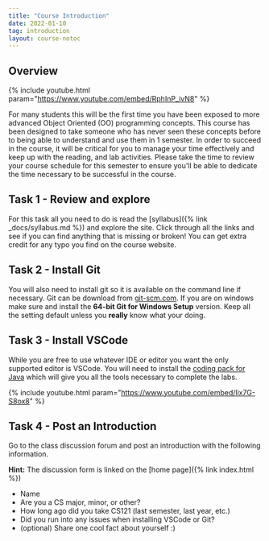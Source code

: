 ```yaml
---
title: "Course Introduction"
date: 2022-01-10
tag: introduction
layout: course-notoc
---
```


## Overview

{% include youtube.html param="https://www.youtube.com/embed/RphInP_ivN8" %}

For many students this will be the first time you have been exposed to more advanced Object Oriented
(OO) programming concepts. This course has been designed to take someone who has never seen these
concepts before to being able to understand and use them in 1 semester. In order to succeed in the
course, it will be critical for you to manage your time effectively and keep up with the reading,
and lab activities.  Please take the time to review your course schedule for this semester to ensure
you'll be able to dedicate the time necessary to be successful in the course. 

## Task 1 - Review and explore

For this task all you need to do is read the [syllabus]({% link _docs/syllabus.md %}) and 
explore the site. Click through all the links and see if you can find anything that is missing
or broken! You can get extra credit for any typo you find on the course website.

## Task 2 - Install Git

You will also need to install git so it is available on the command line if necessary. Git can be
download from [git-scm.com](http://git-scm.com/). If you are on windows make sure and install the
**64-bit Git for Windows Setup** version. Keep all the setting default unless you **really** know
what your doing.

## Task 3 - Install VSCode

While you are free to use whatever IDE or editor you want the only supported editor is VSCode. You
will need to install the [coding pack for
Java](https://code.visualstudio.com/learn/educators/installers) which will give you all the tools
necessary to complete the labs.

{% include youtube.html param="https://www.youtube.com/embed/lix7G-S8ox8" %}

## Task 4 - Post an Introduction

Go to the class discussion forum and post an introduction with the following information.

**Hint:** The discussion form is linked on the [home page]({% link index.html %})

- Name
- Are you a CS major, minor, or other?
- How long ago did you take CS121 (last semester, last year, etc.)
- Did you run into any issues when installing VSCode or Git?
- (optional) Share one cool fact about yourself :)
